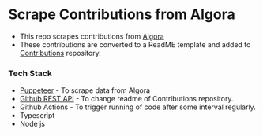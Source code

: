 # Scrape Contributions from Algora

- This repo scrapes contributions from [Algora](https://console.algora.io/@/kunal00000)
- These contributions are converted to a ReadME template and added to [Contributions](https://github.com/kunal00000/Contributions) repository.

### Tech Stack
- [Puppeteer](https://pptr.dev/) - To scrape data from Algora
- [Github REST API](https://docs.github.com/en/rest?apiVersion=2022-11-28) - To change readme of Contributions repository.
- Github Actions - To trigger running of code after some interval regularly.
- Typescript
- Node js
